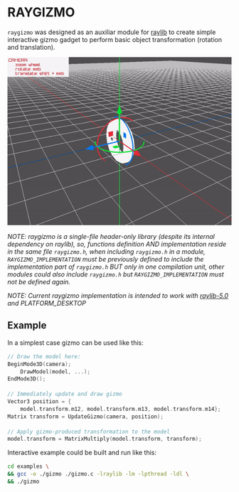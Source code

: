 # RAYGIZMO
`raygizmo` was designed as an auxiliar module for [raylib](https://github.com/raysan5/raylib) to create simple interactive gizmo gadget to perform basic object transformation (rotation and translation).

![thumbnail](./thumbnail.gif)


*NOTE: raygizmo is a single-file header-only library (despite its internal dependency on raylib), so, functions definition AND implementation reside in the same file `raygizmo.h`, when including `raygizmo.h` in a module, `RAYGIZMO_IMPLEMENTATION` must be previously defined to include the implementation part of `raygizmo.h` BUT only in one compilation unit, other modules could also include `raygizmo.h` but `RAYGIZMO_IMPLEMENTATION` must not be defined again.*

*NOTE: Current raygizmo implementation is intended to work with [raylib-5.0](https://github.com/raysan5/raylib/releases/tag/5.0) and PLATFORM_DESKTOP*


## Example
In a simplest case gizmo can be used like this:
```c
// Draw the model here:
BeginMode3D(camera);
    DrawModel(model, ...);
EndMode3D();

// Immediately update and draw gizmo
Vector3 position = {
    model.transform.m12, model.transform.m13, model.transform.m14};
Matrix transform = UpdateGizmo(camera, position);

// Apply gizmo-produced transformation to the model
model.transform = MatrixMultiply(model.transform, transform);
```


Interactive example could be built and run like this:
```bash
cd examples \
&& gcc -o ./gizmo ./gizmo.c -lraylib -lm -lpthread -ldl \
&& ./gizmo
```
